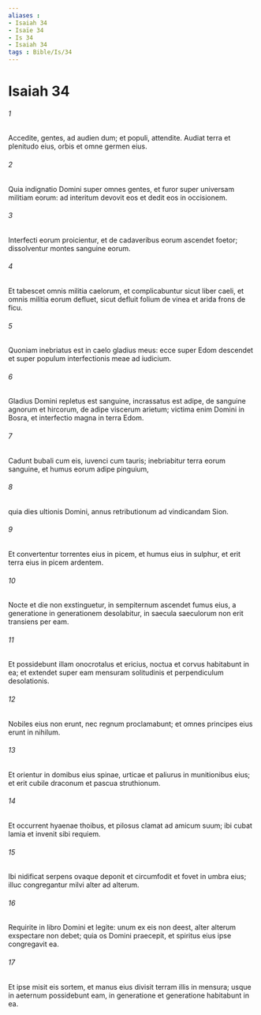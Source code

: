 ```yaml
---
aliases : 
- Isaiah 34
- Isaïe 34
- Is 34
- Isaiah 34
tags : Bible/Is/34
---
```


# Isaiah 34

###### 1
Accedite, gentes, ad audien dum; et populi, attendite. Audiat terra et plenitudo eius, orbis et omne germen eius.
###### 2
Quia indignatio Domini super omnes gentes, et furor super universam militiam eorum: ad interitum devovit eos et dedit eos in occisionem.
###### 3
Interfecti eorum proicientur, et de cadaveribus eorum ascendet foetor; dissolventur montes sanguine eorum.
###### 4
Et tabescet omnis militia caelorum, et complicabuntur sicut liber caeli, et omnis militia eorum defluet, sicut defluit folium de vinea et arida frons de ficu.
###### 5
Quoniam inebriatus est in caelo gladius meus: ecce super Edom descendet et super populum interfectionis meae ad iudicium.
###### 6
Gladius Domini repletus est sanguine, incrassatus est adipe, de sanguine agnorum et hircorum, de adipe viscerum arietum; victima enim Domini in Bosra, et interfectio magna in terra Edom.
###### 7
Cadunt bubali cum eis, iuvenci cum tauris; inebriabitur terra eorum sanguine, et humus eorum adipe pinguium,
###### 8
quia dies ultionis Domini, annus retributionum ad vindicandam Sion.
###### 9
Et convertentur torrentes eius in picem, et humus eius in sulphur, et erit terra eius in picem ardentem.
###### 10
Nocte et die non exstinguetur, in sempiternum ascendet fumus eius, a generatione in generationem desolabitur, in saecula saeculorum non erit transiens per eam.
###### 11
Et possidebunt illam onocrotalus et ericius, noctua et corvus habitabunt in ea; et extendet super eam mensuram solitudinis et perpendiculum desolationis.
###### 12
Nobiles eius non erunt, nec regnum proclamabunt; et omnes principes eius erunt in nihilum.
###### 13
Et orientur in domibus eius spinae, urticae et paliurus in munitionibus eius; et erit cubile draconum et pascua struthionum.
###### 14
Et occurrent hyaenae thoibus, et pilosus clamat ad amicum suum; ibi cubat lamia et invenit sibi requiem.
###### 15
Ibi nidificat serpens ovaque deponit et circumfodit et fovet in umbra eius; illuc congregantur milvi alter ad alterum.
###### 16
Requirite in libro Domini et legite: unum ex eis non deest, alter alterum exspectare non debet; quia os Domini praecepit, et spiritus eius ipse congregavit ea. 
###### 17
Et ipse misit eis sortem, et manus eius divisit terram illis in mensura; usque in aeternum possidebunt eam, in generatione et generatione habitabunt in ea.
